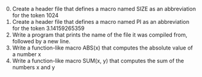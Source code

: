 
0.	Create a header file that defines a macro named SIZE as an abbreviation for the token 1024
1.	Create a header file that defines a macro named PI as an abbreviation for the token 3.14159265359
2.	Write a program that prints the name of the file it was compiled from, followed by a new line.
3.	Write a function-like macro ABS(x) that computes the absolute value of a number x
4.	Write a function-like macro SUM(x, y) that computes the sum of the numbers x and y

